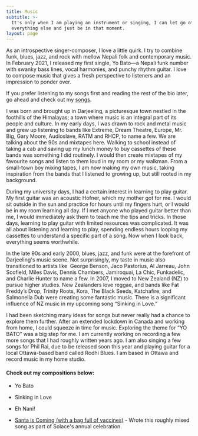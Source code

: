 ```yaml
---
title: Music
subtitle: >-
  It's only when I am playing an instrument or singing, I can let go of
  everything else and just be in that moment.
layout: page
---
```

As an introspective singer-composer, I love a little quirk. I try to combine funk, blues, jazz, and rock with mellow Nepali folk and contemporary music. In February 2021, I released my first single, Yo Bato—a Nepali funk number with swanky bass lines, vocal harmonies, and punchy rhythm guitar. I love to compose music that gives a fresh perspective to listeners and an impression to ponder over.

If you prefer listening to my songs first and reading the rest of the bio later, go ahead and check out my [songs](#songs).

I was born and brought up in Darjeeling, a picturesque town nestled in the foothills of the Himalayas; a town where music is an integral part of its people and culture. In my early days, I was drawn to rock and metal music and grew up listening to bands like Extreme, Dream Theatre, Europe, Mr. Big, Gary Moore, Audioslave, RATM and RHCP, to name a few. We are talking about the 90s and mixtapes here. Walking to school instead of taking a cab and saving up my lunch money to buy cassettes of these bands was something I did routinely. I would then create mixtapes of my favourite songs and listen to them loud in my room or my walkman. From a small-town boy mixing tapes, I am now making my own music, taking inspiration from the bands that I listened to growing up, but still rooted in my background.

During my university days, I had a certain interest in learning to play guitar. My first guitar was an acoustic Hofner, which my mother got for me. I would sit outside in the sun and practice for hours until my fingers hurt, or I would be in my room learning all day.  If I met anyone who played guitar better than me, I would immediately ask them to teach me the tips and tricks. In those days, learning to play guitar with limited resources was complicated. It was all about listening and learning to play, spending endless hours looping my cassettes to understand a specific part of a song. Now when I look back, everything seems worthwhile. 

In the late 90s and early 2000, blues, jazz, and funk were at the forefront of Darjeeling's music scene. Not surprisingly, my taste in music also transitioned to artists like  George Benson, Jaco Pastorius, Al Jarreau, John Scofield, Miles Davis, Dennis Chambers, Jamiroquai, La Chic, Funkadelic, and Charlie Hunter to name a few. In 2007, I moved to New Zealand (NZ) to pursue higher studies. New Zealanders love reggae, and bands like Fat Freddy’s Drop, Trinity Roots, Kora, The Black Seeds, Katchafire, and Salmonella Dub were creating some fantastic music. There is a significant influence of NZ music in my upcoming song “Sinking in Love.”

I had been sketching many ideas for songs but never really had a chance to explore them further. After an extended lockdown in Canada and working from home, I could squeeze in time for music. Exploring the theme for “YO BATO” was a big step for me. I am currently working on recording a few more songs that I had roughly written years ago. I am also singing a few songs for Phil Rai, due to be released soon this year and playing guitar for a local Ottawa-based band called Rodhi Blues. I am based in Ottawa and record music in my home studio.

#### <a name="songs"></a>Check out my compositions below:

*   Yo Bato

*   Sinking in Love

*   Eh Nani!

*   [Santa is Coming (with a bag full of vaccines)](https://www.instagram.com/tv/CIYl4FBhNj7/?utm_source=ig_web_copy_link) - Wrote this roughly mixed song as part of Solace's annual celebration.
